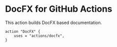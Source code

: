 # DocFX for GitHub Actions
This action builds DocFX based documentation.
```
action "DocFX" {
    uses = "actions/docfx",
}
```
